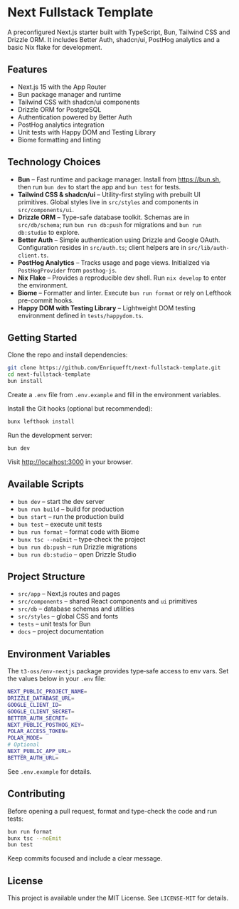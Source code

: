 # Next Fullstack Template

A preconfigured Next.js starter built with TypeScript, Bun, Tailwind CSS and
Drizzle ORM. It includes Better Auth, shadcn/ui, PostHog analytics and a basic
Nix flake for development.

## Features

- Next.js 15 with the App Router
- Bun package manager and runtime
- Tailwind CSS with shadcn/ui components
- Drizzle ORM for PostgreSQL
- Authentication powered by Better Auth
- PostHog analytics integration
- Unit tests with Happy DOM and Testing Library
- Biome formatting and linting


## Technology Choices

- **Bun** – Fast runtime and package manager. Install from <https://bun.sh>, then run `bun dev` to start the app and `bun test` for tests.
- **Tailwind CSS & shadcn/ui** – Utility-first styling with prebuilt UI primitives. Global styles live in `src/styles` and components in `src/components/ui`.
- **Drizzle ORM** – Type-safe database toolkit. Schemas are in `src/db/schema`; run `bun run db:push` for migrations and `bun run db:studio` to explore.
- **Better Auth** – Simple authentication using Drizzle and Google OAuth. Configuration resides in `src/auth.ts`; client helpers are in `src/lib/auth-client.ts`.
- **PostHog Analytics** – Tracks usage and page views. Initialized via `PostHogProvider` from `posthog-js`.
- **Nix Flake** – Provides a reproducible dev shell. Run `nix develop` to enter the environment.
- **Biome** – Formatter and linter. Execute `bun run format` or rely on Lefthook pre-commit hooks.
- **Happy DOM with Testing Library** – Lightweight DOM testing environment defined in `tests/happydom.ts`.

## Getting Started
Clone the repo and install dependencies:

```bash
git clone https://github.com/Enriquefft/next-fullstack-template.git
cd next-fullstack-template
bun install
```

Create a `.env` file from `.env.example` and fill in the environment variables.

Install the Git hooks (optional but recommended):

```bash
bunx lefthook install
```

Run the development server:

```bash
bun dev
```

Visit <http://localhost:3000> in your browser.

## Available Scripts

- `bun dev` – start the dev server
- `bun run build` – build for production
- `bun start` – run the production build
- `bun test` – execute unit tests
- `bun run format` – format code with Biome
- `bunx tsc --noEmit` – type‑check the project
- `bun run db:push` – run Drizzle migrations
- `bun run db:studio` – open Drizzle Studio

## Project Structure

- `src/app` – Next.js routes and pages
- `src/components` – shared React components and `ui` primitives
- `src/db` – database schemas and utilities
- `src/styles` – global CSS and fonts
- `tests` – unit tests for Bun
- `docs` – project documentation

## Environment Variables

The `t3-oss/env-nextjs` package provides type‑safe access to env vars. Set the
values below in your `.env` file:

```bash
NEXT_PUBLIC_PROJECT_NAME=
DRIZZLE_DATABASE_URL=
GOOGLE_CLIENT_ID=
GOOGLE_CLIENT_SECRET=
BETTER_AUTH_SECRET=
NEXT_PUBLIC_POSTHOG_KEY=
POLAR_ACCESS_TOKEN=
POLAR_MODE=
# Optional
NEXT_PUBLIC_APP_URL=
BETTER_AUTH_URL=
```

See `.env.example` for details.

## Contributing

Before opening a pull request, format and type-check the code and run tests:

```bash
bun run format
bunx tsc --noEmit
bun test
```

Keep commits focused and include a clear message.

## License

This project is available under the MIT License. See `LICENSE-MIT` for details.
